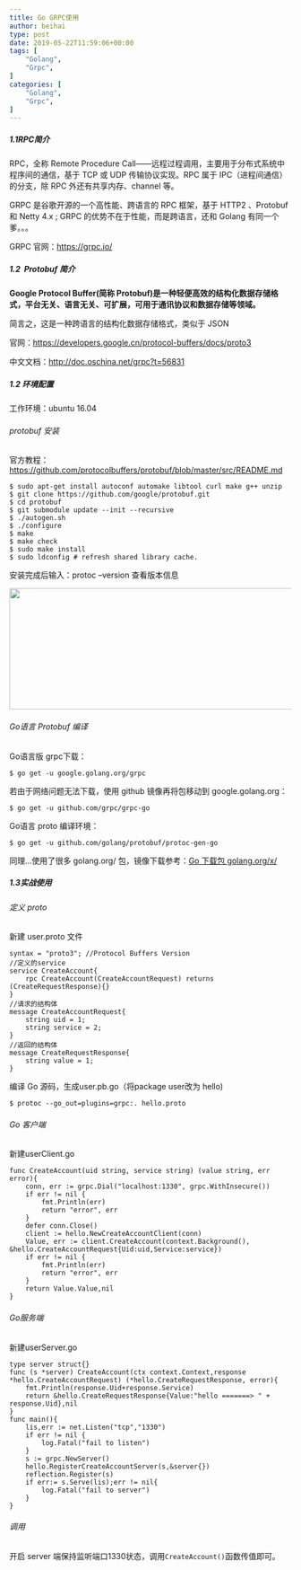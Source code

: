 ```yaml
---
title: Go GRPC使用
author: beihai
type: post
date: 2019-05-22T11:59:06+00:00
tags: [
    "Golang",
    "Grpc",
]
categories: [
    "Golang",
    "Grpc",
]
---
```

##### 1.1RPC简介

<span>RPC，全称 Remote Procedure Call——远程过程调用，主要用于分布式系统中程序间的通信，基于 TCP 或 UDP 传输协议实现。RPC 属于 IPC（进程间通信）的分支，除 RPC 外还有共享内存、channel 等。</span>
  
<span>GRPC 是谷歌开源的一个高性能、跨语言的 RPC 框架，基于 HTTP2 、Protobuf 和 Netty 4.x ; GRPC 的优势不在于性能，而是跨语言，还和 Golang 有同一个爹。。。</span>
  
GRPC 官网：<https://grpc.io/>

##### 1.2  Protobuf 简介

**Google Protocol Buffer(简称 Protobuf)是一种轻便高效的结构化数据存储格式，平台无关、语言无关、可扩展，可用于通讯协议和数据存储等领域。**
  
简言之，这是一种跨语言的结构化数据存储格式，类似于 JSON
  
官网：<a href="https://developers.google.cn/protocol-buffers/docs/proto3" target="_blank" rel="noopener noreferrer">https://developers.google.cn/protocol-buffers/docs/proto3</a>
  
中文文档：<a href="http://doc.oschina.net/grpc?t=56831" target="_blank" rel="noopener noreferrer">http://doc.oschina.net/grpc?t=56831</a>

##### 1.2 环境配置

工作环境：ubuntu 16.04

###### protobuf 安装

官方教程：<https://github.com/protocolbuffers/protobuf/blob/master/src/README.md>

<pre class="pure-highlightjs"><code class="bash">$ sudo apt-get install autoconf automake libtool curl make g++ unzip
$ git clone https://github.com/google/protobuf.git
$ cd protobuf
$ git submodule update --init --recursive
$ ./autogen.sh
$ ./configure
$ make
$ make check
$ sudo make install
$ sudo ldconfig # refresh shared library cache.</code></pre>

安装完成后输入：protoc &#8211;version 查看版本信息
  
<img src="https://www.wingsxdu.com/wp-content/uploads/2019/05/ubuntu-proto-version-1-1.png" alt="" width="737" height="216" class="alignnone size-full wp-image-1219" />

###### Go语言 Protobuf 编译

Go语言版 grpc下载：

<pre class="pure-highlightjs"><code class="null">$ go get -u google.golang.org/grpc</code></pre>

若由于网络问题无法下载，使用 github 镜像再将包移动到 google.golang.org：

<pre class="pure-highlightjs"><code class="null">$ go get -u github.com/grpc/grpc-go</code></pre>

Go语言 proto 编译环境：

<pre class="pure-highlightjs"><code class="null">$ go get -u github.com/golang/protobuf/protoc-gen-go</code></pre>

同理&#8230;使用了很多 golang.org/ 包，镜像下载参考：[Go 下载包 golang.org/x/][1]

##### 1.3实战使用

###### 定义 proto

新建 user.proto 文件

<pre class="pure-highlightjs"><code class="null">syntax = "proto3"; //Protocol Buffers Version
//定义的service
service CreateAccount{
    rpc CreateAccount(CreateAccountRequest) returns (CreateRequestResponse){}
}
//请求的结构体
message CreateAccountRequest{
    string uid = 1;
    string service = 2;
}
//返回的结构体
message CreateRequestResponse{
    string value = 1;
}</code></pre>

编译 Go 源码，生成user.pb.go（将package user改为 hello)

<pre class="pure-highlightjs"><code class="null">$ protoc --go_out=plugins=grpc:. hello.proto</code></pre>

###### Go 客户端

新建userClient.go

<pre class="pure-highlightjs"><code class="null">func CreateAccount(uid string, service string) (value string, err error){
	conn, err := grpc.Dial("localhost:1330", grpc.WithInsecure())
	if err != nil {
		fmt.Println(err)
		return "error", err
	}
	defer conn.Close()
	client := hello.NewCreateAccountClient(conn)
	Value, err := client.CreateAccount(context.Background(), &hello.CreateAccountRequest{Uid:uid,Service:service})
	if err != nil {
		fmt.Println(err)
		return "error", err
	}
	return Value.Value,nil
}</code></pre>

###### Go服务端

新建userServer.go

<pre class="pure-highlightjs"><code class="null">type server struct{}
func (s *server) CreateAccount(ctx context.Context,response *hello.CreateAccountRequest) (*hello.CreateRequestResponse, error){
	fmt.Println(response.Uid+response.Service)
	return &hello.CreateRequestResponse{Value:"hello =======&gt; " + response.Uid},nil
}
func main(){
	lis,err := net.Listen("tcp","1330")
	if err != nil {
		log.Fatal("fail to listen")
	}
	s := grpc.NewServer()
	hello.RegisterCreateAccountServer(s,&server{})
	reflection.Register(s)
	if err:= s.Serve(lis);err != nil{
		log.Fatal("fail to server")
	}
}</code></pre>

###### 调用

开启 server 端保持监听端口1330状态，调用<code class="null">CreateAccount()</code>函数传值即可。
  
&nbsp;

 [1]: https://www.wingsxdu.com/?p=1095
